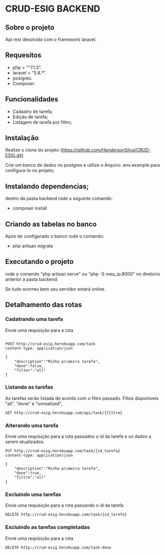 # CRUD-ESIG BACKEND

## Sobre o projeto

Api rest desolvida com o framework laravel.

## Requesitos

-   php = "^7.1.3".
-   laravel = "5.8.\*".
-   postgres.
-   Composer.

## Funcionalidades

-   Cadastro de tarefa;
-   Edição de tarefa;
-   Listagem de tarefa por filtro;

## Instalação

Realize o clone do projeto (https://github.com/HandersonSilva/CRUD-ESIG.git).

Crie um banco de dados no postgres e utilize o Arquivo .env.example para configura-lo no projeto;

## Instalando dependencias;

dentro da pasta backend rode o seguinte comando:

-   composer install

## Criando as tabelas no banco

Após ter configurado o banco rode o comando:

-   php artisan migrate

## Executando o projeto

rode o comando "php artisan serve" ou "php -S meu_ip:8000" no diretorio anterior a pasta backend.

Se tudo ocorreu bem seu servidor estará online.

## Detalhamento das rotas

### Cadatrando uma tarefa

Envie uma requisição para a rota

```http

POST http://crud-esig.herokuapp.com/task
content-type: application/json

{
    "description":"Minha primeira tarefa",
    "done":false,
    "filter":"all"
}
```

### Listando as tarefas

As tarefas serão listada de acordo com o filtro passado.
Filtos disponiveis "all", "done" e "unrealized",

```http
GET http://crud-esig.herokuapp.com/api/task/{filtro}
```

### Alterando uma tarefa

Envie uma requisição para a rota passadno o id da tarefa e os dados a serem atualizados.

```http
PUT http://crud-esig.herokuapp.com/task/{id_tarefa}
content-type: application/json

{
    "description":"Minha primeira tarefa",
    "done":true,
    "filtro":"all"
}

```

### Excluíndo uma tarefas

Envie uma requisição para a rota passando o id da tarefa

```http
DELETE http://crud-esig.herokuapp.com/task/{id_tarefa}
```

### Excluíndo as tarefas completadas

Envie uma requisição para a rota

```http
DELETE http://crud-esig.herokuapp.com/task-done
```
